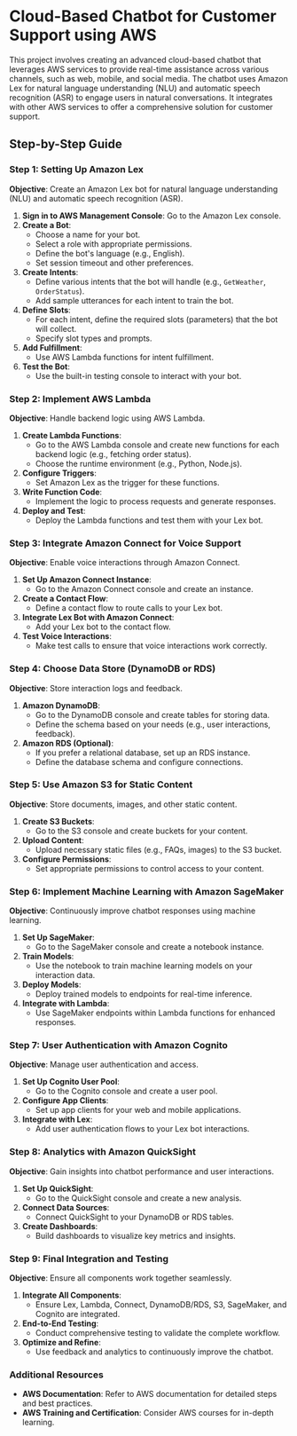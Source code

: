 # Cloud-Based Chatbot for Customer Support using AWS

This project involves creating an advanced cloud-based chatbot that leverages AWS services to provide real-time assistance across various channels, such as web, mobile, and social media. The chatbot uses Amazon Lex for natural language understanding (NLU) and automatic speech recognition (ASR) to engage users in natural conversations. It integrates with other AWS services to offer a comprehensive solution for customer support.

## Step-by-Step Guide

### Step 1: Setting Up Amazon Lex

**Objective**: Create an Amazon Lex bot for natural language understanding (NLU) and automatic speech recognition (ASR).

1. **Sign in to AWS Management Console**: Go to the Amazon Lex console.
2. **Create a Bot**:
    - Choose a name for your bot.
    - Select a role with appropriate permissions.
    - Define the bot's language (e.g., English).
    - Set session timeout and other preferences.
3. **Create Intents**:
    - Define various intents that the bot will handle (e.g., `GetWeather`, `OrderStatus`).
    - Add sample utterances for each intent to train the bot.
4. **Define Slots**:
    - For each intent, define the required slots (parameters) that the bot will collect.
    - Specify slot types and prompts.
5. **Add Fulfillment**:
    - Use AWS Lambda functions for intent fulfillment.
6. **Test the Bot**:
    - Use the built-in testing console to interact with your bot.

### Step 2: Implement AWS Lambda

**Objective**: Handle backend logic using AWS Lambda.

1. **Create Lambda Functions**:
    - Go to the AWS Lambda console and create new functions for each backend logic (e.g., fetching order status).
    - Choose the runtime environment (e.g., Python, Node.js).
2. **Configure Triggers**:
    - Set Amazon Lex as the trigger for these functions.
3. **Write Function Code**:
    - Implement the logic to process requests and generate responses.
4. **Deploy and Test**:
    - Deploy the Lambda functions and test them with your Lex bot.

### Step 3: Integrate Amazon Connect for Voice Support

**Objective**: Enable voice interactions through Amazon Connect.

1. **Set Up Amazon Connect Instance**:
    - Go to the Amazon Connect console and create an instance.
2. **Create a Contact Flow**:
    - Define a contact flow to route calls to your Lex bot.
3. **Integrate Lex Bot with Amazon Connect**:
    - Add your Lex bot to the contact flow.
4. **Test Voice Interactions**:
    - Make test calls to ensure that voice interactions work correctly.

### Step 4: Choose Data Store (DynamoDB or RDS)

**Objective**: Store interaction logs and feedback.

1. **Amazon DynamoDB**:
    - Go to the DynamoDB console and create tables for storing data.
    - Define the schema based on your needs (e.g., user interactions, feedback).
2. **Amazon RDS (Optional)**:
    - If you prefer a relational database, set up an RDS instance.
    - Define the database schema and configure connections.

### Step 5: Use Amazon S3 for Static Content

**Objective**: Store documents, images, and other static content.

1. **Create S3 Buckets**:
    - Go to the S3 console and create buckets for your content.
2. **Upload Content**:
    - Upload necessary static files (e.g., FAQs, images) to the S3 bucket.
3. **Configure Permissions**:
    - Set appropriate permissions to control access to your content.

### Step 6: Implement Machine Learning with Amazon SageMaker

**Objective**: Continuously improve chatbot responses using machine learning.

1. **Set Up SageMaker**:
    - Go to the SageMaker console and create a notebook instance.
2. **Train Models**:
    - Use the notebook to train machine learning models on your interaction data.
3. **Deploy Models**:
    - Deploy trained models to endpoints for real-time inference.
4. **Integrate with Lambda**:
    - Use SageMaker endpoints within Lambda functions for enhanced responses.

### Step 7: User Authentication with Amazon Cognito

**Objective**: Manage user authentication and access.

1. **Set Up Cognito User Pool**:
    - Go to the Cognito console and create a user pool.
2. **Configure App Clients**:
    - Set up app clients for your web and mobile applications.
3. **Integrate with Lex**:
    - Add user authentication flows to your Lex bot interactions.

### Step 8: Analytics with Amazon QuickSight

**Objective**: Gain insights into chatbot performance and user interactions.

1. **Set Up QuickSight**:
    - Go to the QuickSight console and create a new analysis.
2. **Connect Data Sources**:
    - Connect QuickSight to your DynamoDB or RDS tables.
3. **Create Dashboards**:
    - Build dashboards to visualize key metrics and insights.

### Step 9: Final Integration and Testing

**Objective**: Ensure all components work together seamlessly.

1. **Integrate All Components**:
    - Ensure Lex, Lambda, Connect, DynamoDB/RDS, S3, SageMaker, and Cognito are integrated.
2. **End-to-End Testing**:
    - Conduct comprehensive testing to validate the complete workflow.
3. **Optimize and Refine**:
    - Use feedback and analytics to continuously improve the chatbot.

### Additional Resources

- **AWS Documentation**: Refer to AWS documentation for detailed steps and best practices.
- **AWS Training and Certification**: Consider AWS courses for in-depth learning.

